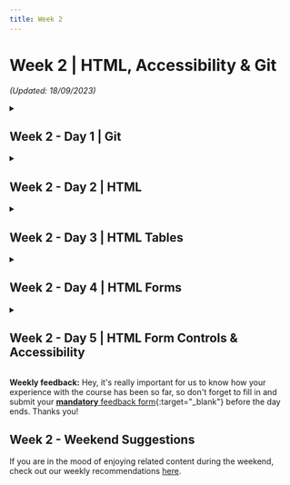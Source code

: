 ```yaml
---
title: Week 2
---
```


# Week 2 | HTML, Accessibility & Git

_(Updated: 18/09/2023)_

<!-- Week 2 - Day 1 | Git -->
<details markdown="1">
  <summary><h2>Week 2 - Day 1 | Git</h2></summary>

### Schedule

  - [Study](#study-plan)
  - [Exercises](#exercises)
  - [Extra Resources](#extra-resources)

### Study Plan

  **What you'll learn:**

  - Basic Git concepts
  - Basic Git commands
  - Connecting to GitHub securely using SSH keys
  - Create a GitHub repository

  ---

  💡 **TIP OF THE DAY:** How to display hidden (system) files and folders?

  - **Windows (Powershell):** Run `ls -Force` to show hidden files and folders
  - **Windows (Command Prompt):** Run `dir /a:h` to show hidden files and folders
  - **Mac:** Press `Cmd + Shift + .` to toggle system files/folders view on and off
  - **Linux/Unix:** Run `ls -a` to list all files and folders (including hidden ones) 
  - **VSCode:** How to show particular hidden folders: File > Preferences > Settings: type "exclude" > Hover over the `**/.git` and click X to delete
  - **Windows 11 (File Explorer):**
    - Open `File Explorer` from the taskbar
    - Select `View > Show > Hidden items` 
  - **Windows 10 (File Explorer):** 
    - Open `File Explorer` from the taskbar 
    - Select `View > Options > Change folder and search options`
    - Select the `View` tab and, in `Advanced settings`, select `Show hidden files, folders, and drives` and OK.
  - **References:**
    - [View hidden files and folders in Windows](https://support.microsoft.com/en-us/windows/view-hidden-files-and-folders-in-windows-97fbc472-c603-9d90-91d0-1166d1d9f4b5){:target="_blank"}

  ---

  On the Internet, it's pretty easy for someone to intercept the data going from one place to another.

  ![](./assets/Comm.Insecure.png)

  That's why it's crucial to always use some form of encryption and decryption, in order for your data to be securely transported through the Internet. 

  ![](./assets/Comm.Secure.png)

  The same goes, of course, for the data that you exchange with **GitHub**. In order to open up a secure connection with **GitHub** and be able to download (`git pull`) or upload (`git push`) data, we can use the **SSH** protocol along with a pair of keys to lock and unlock data going back and forth.

  > [About SSH](https://docs.github.com/en/authentication/connecting-to-github-with-ssh/about-ssh){:target="_blank"}: "SSH, which stands for Secure Shell, is a protocol used to open up a secure communication channel between computers. Using the SSH protocol, you can connect and authenticate to remote servers and services. With SSH keys, you can connect to GitHub without supplying your username and personal access token at each visit."

  - **Set up SSH keys for GitHub.** Complete the following 4 steps in order to be able to access GitHub without using a username and password.

  1. [**Set up SSH keys for GitHub**](https://docs.github.com/en/authentication/connecting-to-github-with-ssh/generating-a-new-ssh-key-and-adding-it-to-the-ssh-agent){:target="_blank"}

  2. [**Check for SSH keys**](https://docs.github.com/en/authentication/connecting-to-github-with-ssh/checking-for-existing-ssh-keys){:target="_blank"}

  3. [**Add SSH keys to your GitHub account**](https://docs.github.com/en/authentication/connecting-to-github-with-ssh/adding-a-new-ssh-key-to-your-github-account){:target="_blank"}

  4. [**Test your SSH connection**](https://docs.github.com/en/authentication/connecting-to-github-with-ssh/testing-your-ssh-connection){:target="_blank"}

  **TASK: Set up SSH keys for GitHub**. Once you have successfully completed all 4 steps, make sure to update your [progress sheet](../../user/progress.draft.60.csv) and mark the ` Set up SSH keys for GitHub` task as completed by switching the COMPLETED column from `FALSE` to `TRUE`.

  - [Watch: **Git Tutorial For Dummies**](https://www.youtube.com/watch?v=mJ-qvsxPHpY){:target="_blank"}
    - **Notes**: Make sure to **follow along** and run the git commands on your own repo. ⚠️ **IMPORTANT:** The repository you will create under your GitHub account, **must be named: `gitVideo`**.
    - **Duration**: 20min 
    - **Level**: Beginner
    - <details>
        <summary>What you'll learn:</summary>
        <ul>
          <li>mkdir</li>
          <li>cd</li>
          <li>rm</li>
          <li>ls</li>
          <li>touch</li>
          <li>git init</li>
          <li>git add .</li>
          <li>git add index.html</li>
          <li>git commit -m "MESSAGE"</li>
          <li>git log</li>
          <li>git checkout BRANCH_NAME</li>
          <li>git checkout -b NEW_BRANCH_NAME</li>
          <li>git checkout COMMIT_HASH</li>
          <li>git, detached state</li>
          <li>git switch</li>
          <li>git branch</li>
          <li>git remote add origin GITHUB_URL</li>
          <li>git push origin master</li>
        </ul>
      </details>

  **One important point to remember** is that the main branch in a git repository these days is called, ...well `main`. A few years back, the main branch used to be called `master`, so expect to see this term in various videos and tutorials. You should stick with `main`, by the way. There are no masters here. 🙂

  - **⏰ Time for a short break** (~5-10min) before the next longer video.

  **Repetitio est mater studiorum:** "Repetition is the mother of learning". Let's recap those git concepts by revisiting them through another (longer) and more in-depth video about Git. 

  - [Watch: **Git and GitHub for Beginners - Crash Course**](https://www.youtube.com/watch?v=RGOj5yH7evk){:target="_blank"}
    - **Duration**: 69min
    - **Level**: Beginner
    - <details>
        <summary>What you'll learn:</summary>
        <ul>
          <li>(0:00) Introduction</li>
          <li>(1:10) What is git?</li>
          <li>(1:30) What is version control?</li>
          <li>(2:10) Terms to be learn in video</li>
          <li>(5:20) Git commands</li>
          <li>(7:05) sign up in GitHub</li>
          <li>(11:32) using git in local machine</li>
          <li>(11:54) git install</li>
          <li>(12:48) getting code editor</li>
          <li>(13:30) inside VS Code</li>
          <li>(14:30) cloning through VS Code</li>
          <li>(17:30) git commit command</li>
          <li>(18:15) git add command</li>
          <li>(19:15) committing</li>
          <li>(20:20) git push command</li>
          <li>(20:30) SSH Keys</li>
          <li>(25:25) git push</li>
          <li>(30:21) Review workflow so far</li>
          <li>(31:40) Compare between GitHub workflow and local git workflow</li>
          <li>(32:42) git branching</li>
          <li>(56:30) Undoing in git</li>
          <li>(1:01:50) Forking in git</li>
          <li>(1:07:55) Ending</li>
        </ul>
      </details>

  - You can find a nice reference to the git commands mentioned in the videos [here](resources/git-commands.html). _(Also, in [markdown format](resources/git-commands.md))_

### Summary

  - **What is Version Control?** The management of changes to documents, computer programs, large web sites, and other collections of information.
  - **What is Git?** A free and open source version control system.

### Exercises

  Make sure to complete all the tasks found in the **daily Progress Sheet** and update the sheet accordingly. Once you've updated the sheet, don't forget to `commit` and `push`. The progress draft sheets are found in the `/user/weekXX/progress` folder, for example `user/week01/progress/progress.draft.w01.d01.csv`. You should **NEVER** update the `draft` sheets directly, but rather work on a copy of them according to the instructions [found here](../week01/resources/PROGRESS-WORKFLOW.md).

### [Extra Resources](EXTRAS.md)

### Sources and Attributions

  **Content is based on the following sources:**

  - [Git SSH keys simplified and how to setup on GitHub](https://inspirezone.tech/git-ssh-keys-simplified/)

</details>

<!-- Week 2 - Day 2 | HTML -->
<details markdown="1">
  <summary><h2>Week 2 - Day 2 | HTML</h2></summary>

### Schedule

  - [Study](#study-plan-1)
  - [Exercises](#exercises-1)
  - [Extra Resources](#extra-resources-1)

### Study Plan

  **What you'll learn:**

  During Week 1, we covered some of the [basics of HTML](../week01/resources/html_basics/index.md). 
  Now, it's time to dive deeper into HTML. 

  - [Read: **What's in the head? Metadata in HTML**](resources/the_head_metadata_in_html/index.md)
    - Description: The `<head>` of an HTML document is the part that is not displayed in the web browser when the page is loaded. In this article, you'll learn all about the information it contains.
    - Exercises: Make sure to practice by completing all the **Active learning** sections of this article and then pasting all the files that you've created in the `user/week02/exercises/day02/the_head_metadata_in_html/` folder for submission.
      - [Active learning: Inspecting a simple example](./resources/the_head_metadata_in_html/index.md#active-learning-inspecting-a-simple-example)

      - [Active learning: Experiment with character encoding](./resources/the_head_metadata_in_html/index.md#active-learning-experiment-with-character-encoding)

      - [Active learning: The description's use in search engines](./resources/the_head_metadata_in_html/index.md#active-learning-the-descriptions-use-in-search-engines)

      - [Active learning: applying CSS and JavaScript to a page](./resources/the_head_metadata_in_html/index.md#active-learning-applying-css-and-javascript-to-a-page)


  - [Read: **HTML text fundamentals**](resources/html_text_fundamentals/index.md)
    - Description: This article explains the way HTML can be used to structure a page of text by adding headings and paragraphs, emphasizing words, creating lists, and more.
    - Exercises: 
      - Make sure to complete all the **Active learning** sections along with the 3 Tasks found under the 'Test your skills!' section of the tutorial and submit your code under the `user/week02/exercises/day02/html_text_fundamentals/` folder.

  - [Read: **Creating hyperlinks**](https://developer.mozilla.org/en-US/docs/Learn/HTML/Introduction_to_HTML/Creating_hyperlinks){:target="_blank"}
    - Description: You already know [**how the hyperlink changed everything**](https://www.youtube.com/watch?v=3Va3oY8pfSI){:target="_blank"}. Now it's time to dive into the more technical aspects of it.
    - What you'll learn:
      - What is a hyperlink?
      - Anatomy of a link
      - Image links
      - About URLs and paths
      - Document fragments
      - Absolute versus relative URLs
      - Link best practices
      - The `download` attribute
      - Email links
    - Exercises:       
      - Make sure to complete all the **Active learning** sections along with the 3 Tasks found under the 'Test your skills!' section of the tutorial and submit your code under the `user/week02/exercises/day02/Creating_hyperlinks/` folder:
      - [Active learning: creating your own example link](https://developer.mozilla.org/en-US/docs/Learn/HTML/Introduction_to_HTML/Creating_hyperlinks#active_learning_creating_your_own_example_link){:target="_blank"}
      - [Active learning: creating a navigation menu](https://developer.mozilla.org/en-US/docs/Learn/HTML/Introduction_to_HTML/Creating_hyperlinks#active_learning_creating_a_navigation_menu){:target="_blank"}
      - [Test your skills: Links (3x Tasks)](https://developer.mozilla.org/en-US/docs/Learn/HTML/Introduction_to_HTML/Test_your_skills:_Links){:target="_blank"}

<!-- ### Summary -->

### Exercises

  Make sure to complete all the tasks found in the **daily Progress Sheet** and update the sheet accordingly. Once you've updated the sheet, don't forget to `commit` and `push`. The progress draft sheets are found in the `/user/weekXX/progress` folder, for example `user/week01/progress/progress.draft.w01.d01.csv`. You should **NEVER** update the `draft` sheets directly, but rather work on a copy of them according to the instructions [found here](../week01/resources/PROGRESS-WORKFLOW.md).

### [Extra Resources](EXTRAS.md)

### Sources and Attributions
</details>

<!-- Week 2 - Day 3 | HTML Tables -->
<details markdown="1">
  <summary><h2>Week 2 - Day 3 | HTML Tables</h2></summary>

### Schedule

  - [Study](#study-plan-2)
  - [Exercises](#exercises-2)
  - [Extra Resources](#extra-resources-2)

### Study Plan

  **What you'll learn:**

  - Structuring Tabular Data using HTML Tables
  - Accessibility considerations for HTML Tables

  **HTML Tables**

  A very common task in HTML is structuring tabular data, and it has a number of elements and attributes for just this purpose. Coupled with a little [CSS](https://developer.mozilla.org/en-US/docs/Learn/CSS){:target="_blank"} for styling, HTML makes it easy to display tables of information on the web such as your school lesson plan, the timetable at your local swimming pool, or statistics about your favorite dinosaurs or football team. This module takes you through all you need to know about structuring tabular data using HTML.

  **Prerequisites**

  Before starting this module, you should already have covered the basics of HTML _(see previous Modules)_. 

  **Guides**

  <!-- - [HTML table basics](./resources/html_table_basics/index.md){:target="_blank"}
    - Description: This article gets you started with HTML tables, covering the very basics such as rows and cells, headings, making cells span multiple columns and rows, and how to group together all the cells in a column for styling purposes. (COMPLETED) -->

  This module contains the following articles, which will take you through all the fundamentals of creating tables in HTML.

  - [HTML table basics](https://developer.mozilla.org/en-US/docs/Learn/HTML/Tables/Basics){:target="_blank"}
    - **Description:** This article gets you started with HTML tables, covering the very basics such as rows and cells, headings, making cells span multiple columns and rows, and how to group together all the cells in a column for styling purposes.
    - **Exercises:** You should place the files related to the exercises found in this module, in the `user/week02/exercises/day03/html_table_basics/` folder.

  - [HTML table advanced features and accessibility](https://developer.mozilla.org/en-US/docs/Learn/HTML/Tables/Advanced){:target="_blank"}
    - **Description:** This article looks at some more advanced features of HTML tables — such as captions/summaries and grouping your rows into table head, body and footer sections — as well as looking at the accessibility of tables for visually impaired users.
    - **Exercises:** You should place the files related to the exercises found in this module, in the `user/week02/exercises/day03/html_table_basics/` folder.

  - **Exercise: Recreate the table** shown on [this video frame (02:40)](https://www.youtube.com/watch?v=H2kTzmJJ79E&t=159s)
    - For this exercise, create an HTML file and save it in `user/week02/exercises/day03/bits_and_bytes_table/index.html`

  <!-- - [Styling tables](https://developer.mozilla.org/en-US/docs/Learn/CSS/Building_blocks/Styling_tables)
    - Description: This article provides a guide to making HTML tables look good, with some specific table styling techniques highlighted. -->

<!-- ### Summary -->

### Exercises

  The following assessment will test your understanding of the HTML table techniques covered in the guides above.

  - [Structuring planet data](https://developer.mozilla.org/en-US/docs/Learn/HTML/Tables/Structuring_planet_data){:target="_blank"}
    - **Description:** In our table assessment, we provide you with some data on the planets in our solar system, and get you to structure it into an HTML table.
    - **Submission:** You should place the files related to this exercise in the `user/week02/exercises/day03/Structuring_planet_data` folder.

  Make sure to complete all the tasks found in the **daily Progress Sheet** and update the sheet accordingly. Once you've updated the sheet, don't forget to `commit` and `push`. The progress draft sheets are found in the `/user/weekXX/progress` folder, for example `user/week01/progress/progress.draft.w01.d01.csv`. You should **NEVER** update the `draft` sheets directly, but rather work on a copy of them according to the instructions [found here](../week01/resources/PROGRESS-WORKFLOW.md).

### [Extra Resources](EXTRAS.md)

### Sources and Attributions

  **Content is based on the following sources:**

  - **MDN**:
    - [HTML tables](https://developer.mozilla.org/en-US/docs/Learn/HTML/Tables){:target="_blank"} / [Permalink](https://github.com/mdn/content/blob/7073233dfed28e7c2fb325d2bb378075763d81b9/files/en-us/learn/html/tables/index.md){:target="_blank"}

</details>

<!-- Week 2 - Day 4 | HTML Forms -->
<details markdown="1">
  <summary><h2>Week 2 - Day 4 | HTML Forms</h2></summary>

### Schedule

  - [Study](#study-plan-3)
  - [Exercises](#exercises-3)
  - [Extra Resources](#extra-resources-3)

### Study Plan

  **What you'll learn:**

  - (Almost) all about HTML Forms!

  **Web forms — Working with user data**

  This module provides a series of articles that will help you master the essentials of web forms. Web forms are a very powerful tool for interacting with users — most commonly they are used for collecting data from users, or allowing them to control a user interface. However, for historical and technical reasons, it's not always obvious how to use them to their full potential. In the articles listed below, we'll cover most of the essential aspects of Web forms.

  **Prerequisites**

  - HTML

  **High level overview:**

  ![](./assets/form.01.png)

  ![](./assets/form.02.png)

  **Introductory guides:**

  - [Read: **Your first form**](https://developer.mozilla.org/en-US/docs/Learn/Forms/Your_first_form) and complete all the challenges _(e.g. Active Learning sections, etc.)_.
    - **Description:** The first article in our series provides you with your very first experience of creating a web form, including designing a simple form, implementing it using the right HTML form controls and other HTML elements, adding some very simple styling via CSS, and describing how data is sent to a server. 
    - **Level:** Beginner

  - [Read: **How to structure a web form**](https://developer.mozilla.org/en-US/docs/Learn/Forms/How_to_structure_a_web_form) and complete all the challenges _(e.g. Active Learning sections, etc.)_.
    - **Description:** With the basics out of the way, we'll now look in more detail at the elements used to provide structure and meaning to the different parts of a form.
    - **Level:** Beginner

  - [Complete the: **Test your skills: Form structure** challenge](https://developer.mozilla.org/en-US/docs/Learn/Forms/How_to_structure_a_web_form)

  **The different form controls:**

  - [Read: **Basic native form controls**](https://developer.mozilla.org/en-US/docs/Learn/Forms/Basic_native_form_controls)
    - **Description:** In this particular article, we will look at the original set of form controls, available in all browsers since the early days of the web.
    - **Level:** Beginner

  - [Complete the: **Test your skills: Basic controls** challenge](https://developer.mozilla.org/en-US/docs/Learn/Forms/Test_your_skills:_Basic_controls)

<!-- ### Summary -->

### Exercises

  Make sure to complete all the tasks found in the **daily Progress Sheet** and update the sheet accordingly. Once you've updated the sheet, don't forget to `commit` and `push`. The progress draft sheets are found in the `/user/weekXX/progress` folder, for example `user/week01/progress/progress.draft.w01.d01.csv`. You should **NEVER** update the `draft` sheets directly, but rather work on a copy of them according to the instructions [found here](../week01/resources/PROGRESS-WORKFLOW.md).

### [Extra Resources](EXTRAS.md)

### Sources and Attributions

  **Content is based on the following sources:**

  - **MDN**:
    - [Web forms — Working with user data](https://developer.mozilla.org/en-US/docs/Learn/Forms) / [(Permalink)](https://github.com/mdn/content/blob/26f68076bcd8e3d5893cffcd9c1c01ff949318a9/files/en-us/learn/forms/index.md)
    - [Accessibility](https://developer.mozilla.org/en-US/docs/Learn/Accessibility) / [Permalink](https://github.com/mdn/content/blob/26f68076bcd8e3d5893cffcd9c1c01ff949318a9/files/en-us/learn/accessibility/index.md)

</details>

<!-- Week 2 - Day 5 | HTML Form Controls & Accessibility -->
<details markdown="1">
  <summary><h2>Week 2 - Day 5 | HTML Form Controls & Accessibility</h2></summary>

### Schedule

  - [Study](#study-plan-4)
  - [Exercises](#exercises-4)
  - [Extra Resources](#extra-resources-4)

### Study Plan

  **What you'll learn:**

  - More HTML Form controls
  - Using your web dev skills responsibly to create accessible websites

  **More form controls:**

  - [Read: **The HTML5 input types**](https://developer.mozilla.org/en-US/docs/Learn/Forms/HTML5_input_types)
    - **Description:** Now we'll look at the functionality of newer form controls in detail, including some new input types, which were added in HTML5 to allow the collection of specific types of data.
    - **Level:** Beginner

  - [Complete the: **Test your skills: HTML5 controls** challenge](https://developer.mozilla.org/en-US/docs/Learn/Forms/Test_your_skills:_HTML5_controls)

  - [Read: **Other form controls**](https://developer.mozilla.org/en-US/docs/Learn/Forms/Other_form_controls)
    - **Description:** We now look at the functionality of non-`<input>` form elements in detail.
    - **Level:** Beginner

  - [Complete the: **Test your skills: Other controls** challenge](https://developer.mozilla.org/en-US/docs/Learn/Forms/Test_your_skills:_Other_controls)

  **Accessibility**

  Learning some HTML, CSS, and JavaScript is useful if you want to become a web developer. Beyond mechanical use, it's important to learn how to use these technologies **responsibly** so that all readers might use your creations on the web. To help you achieve this, this module will cover general best practices (which are demonstrated throughout the HTML, CSS and JavaScript topics), [cross browser testing](https://developer.mozilla.org/en-US/docs/Learn/Tools_and_testing/Cross_browser_testing){:target="_blank"}, and some tips on enforcing accessibility from the start. We'll cover accessibility in special detail. This is probably the **most important aspect of web development**.

  **Overview**

  When someone describes a site as "accessible", they mean that any user can use all its features and content, regardless of how the user accesses the web — even and especially users with physical or mental impairments.

  - Sites should be accessible to keyboard, mouse, and touch screen users, and any other way users access the web, including screen readers and voice assistants like Alexa and Google Home.
  - Applications should be understandable and usable by people regardless of auditory, visual, physical, or cognitive abilities.
  - Sites should also not cause harm: web features like motion can cause migraines or epileptic seizures.

  **By default, HTML is accessible, if used correctly.** Web accessibility involves ensuring that content remains accessible, regardless of who and how the web is accessed.

  The Browser Accessibility developer tools (like for example the Firefox Accessibility Inspector or the Chrome DevTools Accessibility panel) are very useful tools for checking out accessibility issues on web pages. The following video provides a nice introduction to the Firefox Accessibility Inspector:

  - [Watch: **Understand Website Accessibility with the Firefox Accessibility Inspector**](https://www.youtube.com/watch?v=7mqqgIxX_NU)
    - Description: When building a website, understanding what's happening with accessibility can help you make certain your site can be used by everyone. Firefox DevTools now has a new Accessibility Inspector that shows an outline of the accessibility tree, and lists problems with contrast or missing labels, and much more. Jen Simmons gives you a tour.
    - Duration: 8min

  - [Watch: **Which airline apps fail blind people? - Which?**](https://www.youtube.com/watch?v=TUfM2IeZp54) to understand more about why Accessibility matters and why your responsibility as a web developer is crucial to the well-being of other human beings.

  - [Read: **What is accessibility?**](https://developer.mozilla.org/en-US/docs/Learn/Accessibility/What_is_accessibility){:target="_blank"}
    - Description: This article starts off the module with a good look at what accessibility is — this includes what groups of people we need to consider and why, what tools different people use to interact with the web, and how we can make accessibility part of our web development workflow.

  - [HTML: A good basis for accessibility](https://developer.mozilla.org/en-US/docs/Learn/Accessibility/HTML){:target="_blank"}
    - Description: A great deal of web content can be made accessible just by making sure the correct HTML elements are always used for the correct purpose. This article looks in detail at how HTML can be used to ensure maximum accessibility.

  - Watch as many lessons as you can from the [Start Building Accessible Web Applications Today](https://egghead.io/courses/start-building-accessible-web-applications-today){:target="_blank"} excellent excellent series of video tutorials by Marcy Sutton.

  **See also:**

  Check out the following resources and make sure to cover the material included in there as you progress in this course and your web development journey:

  - [Deque University resources](https://dequeuniversity.com/resources/){:target="_blank"} — includes code examples, screen reader references, and other useful resources.

  - [WebAIM resources](https://webaim.org/resources/){:target="_blank"} — includes guides, checklists, tools, and more.

  - [Web Accessibility Evaluation Tools List](https://www.w3.org/WAI/ER/tools/){:target="_blank"} — includes a list of web accessibility evaluation tools.

<!-- ### Summary -->

### Exercises

  Now it's time to gather all this knowledge around HTML _(and GitHub)_, build your own (accessible) Blog and take it online. Follow the instructions found [here](./exercises/lets_create_a_weblog/index.md). You might need to spend a few extra hours during the weekend to improve and finalize your Blog.

  Make sure to complete all the tasks found in the **daily Progress Sheet** and update the sheet accordingly. Once you've updated the sheet, don't forget to `commit` and `push`. The progress draft sheets are found in the `/user/weekXX/progress` folder, for example `user/week01/progress/progress.draft.w01.d01.csv`. You should **NEVER** update the `draft` sheets directly, but rather work on a copy of them according to the instructions [found here](../week01/resources/PROGRESS-WORKFLOW.md).

### [Extra Resources](EXTRAS.md)

### Sources and Attributions
</details>

**Weekly feedback:** Hey, it's really important for us to know how your experience with the course has been so far, so don't forget to fill in and submit your [**mandatory** feedback form](https://forms.gle/S6Zg3bbS2uuwsSZF9){:target="_blank"} before the day ends. Thanks you! 

## Week 2 - Weekend Suggestions

If you are in the mood of enjoying related content during the weekend, check out our weekly recommendations [here](WEEKEND.md).